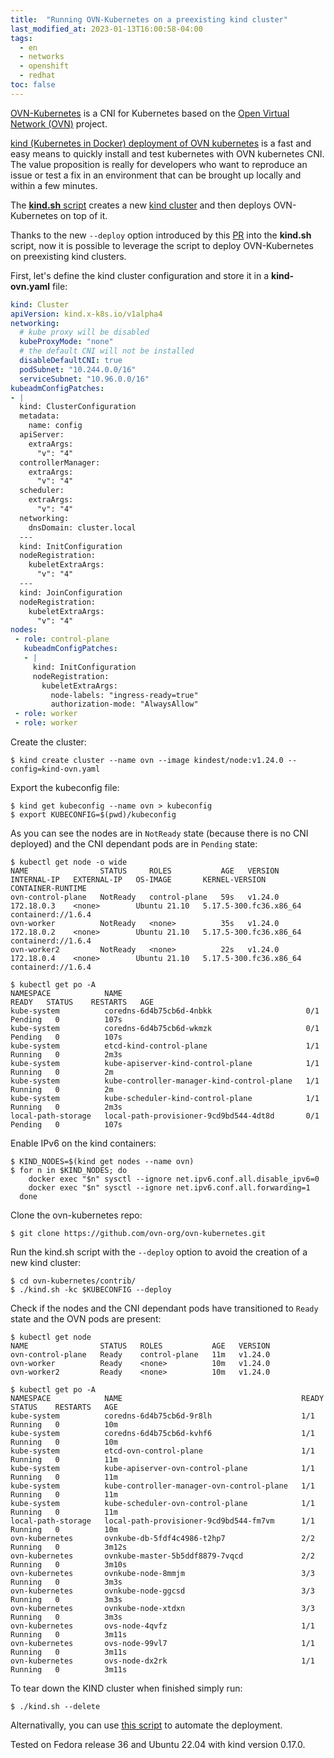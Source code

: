 ```yaml
---
title:  "Running OVN-Kubernetes on a preexisting kind cluster"
last_modified_at: 2023-01-13T16:00:58-04:00
tags:
  - en
  - networks
  - openshift
  - redhat
toc: false
---
```


[OVN-Kubernetes](https://github.com/ovn-org/ovn-kubernetes/) is a CNI for Kubernetes based on the [Open Virtual Network (OVN)](https://www.ovn.org/en/) project.

[kind (Kubernetes in Docker) deployment of OVN kubernetes](https://github.com/ovn-org/ovn-kubernetes/blob/master/docs/kind.md) is a fast and easy means to quickly install and test kubernetes with OVN kubernetes CNI. The value proposition is really for developers who want to reproduce an issue or test a fix in an environment that can be brought up locally and within a few minutes.

The [**kind.sh** script](https://github.com/ovn-org/ovn-kubernetes/blob/master/contrib/kind.sh) creates a new [kind cluster](https://kind.sigs.k8s.io/) and then deploys OVN-Kubernetes on top of it.

Thanks to the new `--deploy` option introduced by this [PR](https://github.com/ovn-org/ovn-kubernetes/pull/3337) into the **kind.sh** script, now it is possible to leverage the script to deploy OVN-Kubernetes on preexisting kind clusters.

First, let's define the kind cluster configuration and store it in a **kind-ovn.yaml** file:
```yaml
kind: Cluster
apiVersion: kind.x-k8s.io/v1alpha4
networking:
  # kube proxy will be disabled
  kubeProxyMode: "none"
  # the default CNI will not be installed
  disableDefaultCNI: true
  podSubnet: "10.244.0.0/16"
  serviceSubnet: "10.96.0.0/16"
kubeadmConfigPatches:
- |
  kind: ClusterConfiguration
  metadata:
    name: config
  apiServer:
    extraArgs:
      "v": "4"
  controllerManager:
    extraArgs:
      "v": "4"
  scheduler:
    extraArgs:
      "v": "4"
  networking: 
    dnsDomain: cluster.local
  ---
  kind: InitConfiguration
  nodeRegistration:
    kubeletExtraArgs:
      "v": "4"
  ---
  kind: JoinConfiguration
  nodeRegistration:
    kubeletExtraArgs:
      "v": "4"
nodes:
 - role: control-plane
   kubeadmConfigPatches:
   - |
     kind: InitConfiguration
     nodeRegistration:
       kubeletExtraArgs:
         node-labels: "ingress-ready=true"
         authorization-mode: "AlwaysAllow"
 - role: worker
 - role: worker
```

Create the cluster:
```
$ kind create cluster --name ovn --image kindest/node:v1.24.0 --config=kind-ovn.yaml
```

Export the kubeconfig file:
```
$ kind get kubeconfig --name ovn > kubeconfig
$ export KUBECONFIG=$(pwd)/kubeconfig
```

As you can see the nodes are in `NotReady` state (because there is no CNI deployed) and the CNI dependant pods are in `Pending` state:
```
$ kubectl get node -o wide
NAME                STATUS     ROLES           AGE   VERSION   INTERNAL-IP   EXTERNAL-IP   OS-IMAGE       KERNEL-VERSION           CONTAINER-RUNTIME
ovn-control-plane   NotReady   control-plane   59s   v1.24.0   172.18.0.3    <none>        Ubuntu 21.10   5.17.5-300.fc36.x86_64   containerd://1.6.4
ovn-worker          NotReady   <none>          35s   v1.24.0   172.18.0.2    <none>        Ubuntu 21.10   5.17.5-300.fc36.x86_64   containerd://1.6.4
ovn-worker2         NotReady   <none>          22s   v1.24.0   172.18.0.4    <none>        Ubuntu 21.10   5.17.5-300.fc36.x86_64   containerd://1.6.4

$ kubectl get po -A
NAMESPACE            NAME                                         READY   STATUS    RESTARTS   AGE
kube-system          coredns-6d4b75cb6d-4nbkk                     0/1     Pending   0          107s
kube-system          coredns-6d4b75cb6d-wkmzk                     0/1     Pending   0          107s
kube-system          etcd-kind-control-plane                      1/1     Running   0          2m3s
kube-system          kube-apiserver-kind-control-plane            1/1     Running   0          2m
kube-system          kube-controller-manager-kind-control-plane   1/1     Running   0          2m
kube-system          kube-scheduler-kind-control-plane            1/1     Running   0          2m3s
local-path-storage   local-path-provisioner-9cd9bd544-4dt8d       0/1     Pending   0          107s
```

Enable IPv6 on the kind containers:
```
$ KIND_NODES=$(kind get nodes --name ovn)
$ for n in $KIND_NODES; do
    docker exec "$n" sysctl --ignore net.ipv6.conf.all.disable_ipv6=0
    docker exec "$n" sysctl --ignore net.ipv6.conf.all.forwarding=1
  done
```

Clone the ovn-kubernetes repo:
```
$ git clone https://github.com/ovn-org/ovn-kubernetes.git
```

Run the kind.sh script with the `--deploy` option to avoid the creation of a new kind cluster:
```
$ cd ovn-kubernetes/contrib/
$ ./kind.sh -kc $KUBECONFIG --deploy
```

Check if the nodes and the CNI dependant pods have transitioned to `Ready` state and the OVN pods are present:
```
$ kubectl get node
NAME                STATUS   ROLES           AGE   VERSION
ovn-control-plane   Ready    control-plane   11m   v1.24.0
ovn-worker          Ready    <none>          10m   v1.24.0
ovn-worker2         Ready    <none>          10m   v1.24.0

$ kubectl get po -A
NAMESPACE            NAME                                        READY   STATUS    RESTARTS   AGE
kube-system          coredns-6d4b75cb6d-9r8lh                    1/1     Running   0          10m
kube-system          coredns-6d4b75cb6d-kvhf6                    1/1     Running   0          10m
kube-system          etcd-ovn-control-plane                      1/1     Running   0          11m
kube-system          kube-apiserver-ovn-control-plane            1/1     Running   0          11m
kube-system          kube-controller-manager-ovn-control-plane   1/1     Running   0          11m
kube-system          kube-scheduler-ovn-control-plane            1/1     Running   0          11m
local-path-storage   local-path-provisioner-9cd9bd544-fm7vm      1/1     Running   0          10m
ovn-kubernetes       ovnkube-db-5fdf4c4986-t2hp7                 2/2     Running   0          3m12s
ovn-kubernetes       ovnkube-master-5b5ddf8879-7vqcd             2/2     Running   0          3m10s
ovn-kubernetes       ovnkube-node-8mmjm                          3/3     Running   0          3m3s
ovn-kubernetes       ovnkube-node-ggcsd                          3/3     Running   0          3m3s
ovn-kubernetes       ovnkube-node-xtdxn                          3/3     Running   0          3m3s
ovn-kubernetes       ovs-node-4qvfz                              1/1     Running   0          3m11s
ovn-kubernetes       ovs-node-99vl7                              1/1     Running   0          3m11s
ovn-kubernetes       ovs-node-dx2rk                              1/1     Running   0          3m11s
```

To tear down the KIND cluster when finished simply run:
```
$ ./kind.sh --delete
```

Alternativally, you can use [this script](https://github.com/elmiko/capi-hacks/blob/devel/deploy-cni-ovn.sh) to automate the deployment.

Tested on Fedora release 36 and Ubuntu 22.04 with kind version 0.17.0.